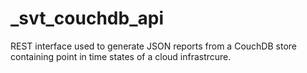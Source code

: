 # _svt_couchdb_api

REST interface used to generate JSON reports from a CouchDB store containing point in time states of a cloud infrastrcure. 
